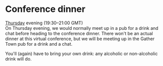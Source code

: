 # Conference dinner

<div style="margin-top:5px"><a href='/talks/list-Thursday.html'>Thursday</a> evening (19:30&ndash;21:00 GMT)</div>


<div class='abstract'>
On Thursday evening, we would normally meet up in a pub for a drink and chat before heading to
the conference dinner.
There won't be an actual dinner at this virtual conference, but we will be meeting up in the
Gather Town pub for a drink and a chat.

You'll (again) have to bring your own drink: any alcoholic or non-alcoholic drink will do.

</div>
